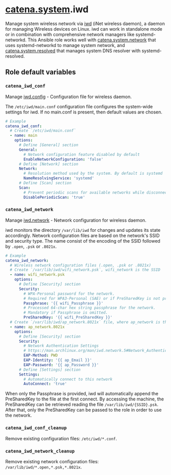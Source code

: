 # [catena.system](https://gitlab.com/alysoid/catena-system).iwd

Manage system wireless network via [iwd](https://man.archlinux.org/man/iwd.8.en) (iNet wireless daemon), a daemon for managing Wireless devices on Linux. iwd can work in standalone mode or in combination with comprehensive network managers like systemd-networkd. This Ansible role works well with [catena.system.network](https://gitlab.com/alysoid/catena-system/-/tree/main/roles/network) that uses systemd-networkd to manage system network, and [catena.system.resolved](https://gitlab.com/alysoid/catena-system/-/tree/main/roles/resolve) that manages system DNS resolver with systemd-resolved.

## Role default variables

### `catena_iwd_conf`

Manage [iwd.config](https://man.archlinux.org/man/iwd.config.5) - Configuration file for wireless daemon.

The `/etc/iwd/main.conf` configuration file configures the system-wide settings for iwd. If no main.conf is present, then default values are chosen.

```yaml
# Example
catena_iwd_conf:
  # Create `/etc/iwd/main.conf`
  - name: main
    options:
      # Define [General] section
      General:
        # Network configuration feature disabled by default
        EnableNetworkConfiguration: 'false'
      # Define [Network] section
      Network:
        # Resolution method used by the system. By default is systemd
        NameResolvingService: 'systemd'
      # Define [Scan] section
      Scan:
        # Prevent periodic scans for available networks while disconnected. By default is true.
        DisablePeriodicScan: 'true'
```

### `catena_iwd_network`

Manage [iwd.network](https://man.archlinux.org/man/iwd.network.5) - Network configuration for wireless daemon.

iwd monitors the directory `/var/lib/iwd` for changes and updates its state accordingly. Network configuration files are based on the network's SSID and security type. The name consist of the encoding of the SSID followed by `.open`, `.psk` or `.8021x`.

```yaml
# Example
catena_iwd_network:
  # Wireless network configuration files (.open, .psk or .8021x)
  # Create `/var/lib/iwd/wifi_network.psk`, wifi_network is the SSID
  - name: wifi_network.psk
    options:
      # Define [Security] section
      Security:
        # WPA-Personal password for the network.
        # Required for WPA3-Personal (SAE) or if PreSharedKey is not provided.
        Passphrase: '{{ wifi_Passphrase }}'
        # Processed 64-char hex string passphrase for the network.
        # Mandatory if Passphrase is omitted.
        PreSharedKey: '{{ wifi_PreSharedKey }}'
  # Create `/var/lib/iwd/ap_network.8021x` file, where ap_network is the SSID
  - name: ap_network.8021x
    options:
      # Define [Security] section
      Security:
        # Network Authentication Settings
        # https://man.archlinux.org/man/iwd.network.5#Network_Authentication_Settings
        EAP-Method: PWD
        EAP-Identity: '{{ ap_Email }}'
        EAP-Password: '{{ ap_Password }}'
      # Define [Settings] section
      Settings:
        # Automatically connect to this network
        AutoConnect: 'true'
```

When only the Passphrase is provided, iwd will automatically append the PreSharedKey to the file at the first connect. By accessing the machine, the PreSharedKey can be retrieved reading the file `/var/lib/iwd/{SSID}.psk`. After that, only the PreSharedKey can be passed to the role in order to use the network.

### `catena_iwd_conf_cleanup`

Remove existing configuration files: `/etc/iwd/*.conf`.

### `catena_iwd_network_cleanup`

Remove existing network configuration files: `/var/lib/iwd/*.open,*.psk,*.8021x`.
